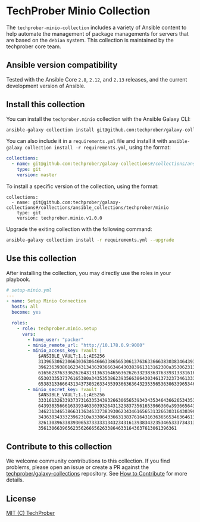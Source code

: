 # TechProber Minio Collection

The `techprober-minio-collection` includes a variety of Ansible content to help automate the management of package managements for servers that are based on the `debian` system. This collection is maintained by the techprober core team.

## Ansible version compatibility

Tested with the Ansible Core `2.8`, `2.12`, and `2.13` releases, and the current development version of Ansible.

## Install this collection

You can install the `techprober.minio` collection with the Ansible Galaxy CLI:

```bash
ansible-galaxy collection install git@github.com:techprober/galaxy-collections#/collections/ansible_collections/techprober/minio,master
```

You can also include it in a `requirements.yml` file and install it with `ansible-galaxy collection install -r requirements.yml`, using the format:

```yaml
collections:
  - name: git@github.com:techprober/galaxy-collections#/collections/ansible_collections/techprober/minio
    type: git
    version: master
```

To install a specific version of the collection, using the format:

```
collections:
  - name: git@github.com:techprober/galaxy-collections#/collections/ansible_collections/techprober/minio
    type: git
    version: techprober.minio.v1.0.0
```

Upgrade the exiting collection with the following command:

```bash
ansible-galaxy collection install -r requirements.yml --upgrade
```

## Use this collection

After installing the collection, you may directly use the roles in your playbook.

```yaml
# setup-minio.yml
---
- name: Setup Minio Connection
  hosts: all
  become: yes

  roles:
    - role: techprober.minio.setup
      vars:
        - home_user: "packer"
        - minio_remote_url: "http://10.178.0.9:9000"
        - minio_access_key: !vault |
            $ANSIBLE_VAULT;1.1;AES256
            31396530623066303630646663386565306137636336663830383464393334326530633762666664
            3962363938616234313436393666346430383961313162300a353062313465613462663636643535
            61656237633362626431313631646563626263323836376339313331616562333361383230623435
            6530333537376165380a343535386239356638643034613732373461333865343164626563666531
            65383133666431343730326334353936636364323535653630633965346362386233
        - minio_secret_key: !vault |
            $ANSIBLE_VAULT;1.1;AES256
            33316132633937373163353439326630656539343435346436626534353936386538653761663466
            6439383566616339346330393264313238373561653966360a393665643334646235633738613037
            34623134653866313634633738393062343461656531326630316430396432643531353661346239
            3436383433323962310a333064336631383761643163636565346364613664396361636533636466
            32613039633839306537333331343234316139383432353465333734313561373437366235613636
            3561306639656235626665626338646331643637613061396361
```

## Contribute to this collection

We welcome community contributions to this collection. If you find problems, please open an issue or create a PR against the [techprober/galaxy-collections](https://github.com/techprober/galaxy-collections) repository. See [How to Contribute](https://github.com/techprober/galaxy-collections/blob/master/docs/contribute.md) for more details.

## License

[MIT (C) TechProber](https://github.com/yqlbu/TechProber/galaxy-collections/blob/master/LICENSE)
